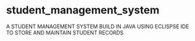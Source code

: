 # student_management_system
A STUDENT MANAGEMENT SYSTEM BUILD IN JAVA USING ECLISPSE IDE TO STORE AND MAINTAIN STUDENT RECORDS
